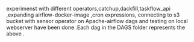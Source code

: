 experimenst with different operators,catchup,dackfill,taskflow_api ,expanding airflow-docker-image ,cron expressions, connecting to s3 bucket with sensor operator on 
Apache-airflow dags and testing on local webserver have been done .Each dag in the DAGS folder represents the above .
